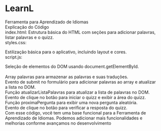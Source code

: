 # LearnL
Ferramenta para Aprendizado de Idiomas<br>
Explicação do Código<br>
index.html:
Estrutura básica do HTML com seções para adicionar palavras, listar palavras e o quizz.
<br>
styles.css:

Estilização básica para o aplicativo, incluindo layout e cores.<br>
script.js:

Seleção de elementos do DOM usando document.getElementById.<br>  
Array palavras para armazenar as palavras e suas traduções.<br>
Evento de submit no formulário para adicionar palavras ao array e atualizar a lista no DOM.<br>
Função atualizarListaPalavras para atualizar a lista de palavras no DOM.<br>
Evento de clique no botão para iniciar o quizz e exibir a área do quizz.<br>
Função proximaPergunta para exibir uma nova pergunta aleatória.<br>
Evento de clique no botão para verificar a resposta do quizz.<br>
Com esse código, você tem uma base funcional para a Ferramenta de Aprendizado de Idiomas. Podemos adicionar mais funcionalidades e melhorias conforme avançamos no desenvolvimento
